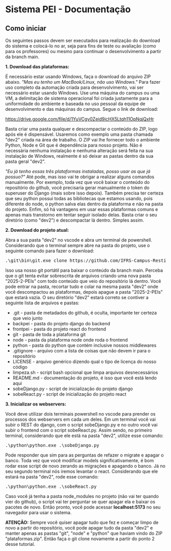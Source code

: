 <h1>Sistema PEI - Documentação</h1>

<h2>Como iniciar</h2>

<p>Os seguintes passos devem ser executados para realização do download do sistema e colocá-lo no ar, seja para fins de teste ou avaliação (como para os professores)
ou mesmo para continuar o desenvolvimento a partir da branch main.</p>

<p><b>1. Download das plataformas:</b></p>
<p>É necessário estar usando Windows, faça o download do arquivo ZIP abaixo. <i>"Mas eu tenho um MacBook/Linux, não uso Windows."</i>
Para fazer uso completo da automação criada para desenvolvimento, vai ser necessário estar usando Windows. Use uma máquina do campus ou uma VM, a delimitação de sistema operacional
foi criada justamente para a uniformidade do ambiente e baseada no uso pessoal da equipe de desenvolvimento e das máquinas do campus. Segue o link de download:</p>

<a href="https://drive.google.com/file/d/1YuVCgy0Zeid9icHX5Ltqh11OpNqjQxHr">https://drive.google.com/file/d/1YuVCgy0Zeid9icHX5Ltqh11OpNqjQxHr</a>

<p>Basta criar uma pasta qualquer e descompactar o conteúdo do ZIP, logo após ele é dispensável. Usaremos como exemplo uma pasta chamada "dev2" criada na área de trabalho. O ZIP vai
lhe fornecer todo o ambiente Python, Node e Git que é dependência para nosso projeto. Não é necessária nenhuma instalação e nenhuma alteração será feita na sua instalação de Windows,
realmente é só deixar as pastas dentro da sua pasta geral "dev2".</p> <i>"Eu já tenho essas três plataformas instaladas, posso usar as que já possuo?"</i> Até pode, mas isso vai te obrigar
a realizar alguns comandos manualmente. Por exemplo, toda vez que você baixar o conteúdo do repositório do github, você precisaria gerar manualmente o token do superuser do Django
(mais sobre isso depois). Também precisa ter certeza que seu python possui todas as bibliotecas que estamos usando, pois diferente do node, o python salva elas dentro da plataforma e
não na pasta do projeto. Enfim, só há vantagens em usar essas plataformas comuns e apenas mais transtorno em tentar seguir isolado delas. Basta criar o seu diretório (como "dev2")
e descompactar lá dentro. Simples assim.</p>

<p><b>2. Download do projeto atual:</b></p>
<p>Abra a sua pasta "dev2" no vscode e abra um terminal de powershell. Considerando que o terminal sempre abre na pasta do projeto, use o seguinte comando para fazer o download:</p>
<pre>.\git\bin\git.exe clone https://github.com/IFRS-Campus-Restinga/2025-2-PEIs.git</pre>
<p>Isso usa nosso git portátil para baixar o conteúdo da branch main. Perceba que o git tenta evitar sobrescrita de arquivos criando uma nova pasta "2025-2-PEIs" com todo conteúdo
que veio do repositório lá dentro. Você pode entrar na pasta, recortar tudo e colar na mesma pasta "dev2" onde você descompactou as plataformas, depois apague a pasta "2025-2-PEIs"
que estará vazia. O seu diretório "dev2" estará correto se contiver a seguinte lista de arquivos e pastas:</p>
<ul><li>.git - pasta de metadados do github, é oculta, importante ter certeza que veio junto</li>
<li>backpei - pasta do projeto django do backend</li>
<li>frontpei - pasta do projeto react do frontend</li>
<li>git - pasta de toda a plataforma git</li>
<li>node - pasta da plataforma node onde roda o frontend</li>
<li>python - pasta do python que contém inclusive nossos middlewares</li>
<li>.gitignore - arquivo com a lista de coisas que não devem ir para o repositório</li>
<li>LICENSE - arquivo genérico dizendo qual o tipo de licença do nosso código</li>
<li>limpeza.sh - script bash opcional que limpa arquivos desnecessários</li>
<li>README.md - documentação do projeto, é isso que você está lendo aqui</li>
<li>sobeDjango.py - script de inicialização do projeto django</li>
<li>sobeReact.py - script de inicialização do projeto react</li></ul>

<p><b>3. Inicializar os webservers:</b></p>
<p>Você deve utilizar dois terminais powershell no vscode para prender os processos dos webservers em cada um deles. Em um terminal você vai subir o REST do django, com o script sobeDjango.py
e no outro você vai subir o frontend com o script sobeReact.py. Assim sendo, no primeiro terminal, considerando que ele está na pasta "dev2", utilize esse comando:</p>
<pre>.\python\python.exe .\sobeDjango.py</pre>
<p>Pode responder que sim para as perguntas de refazer o migrate e apagar o banco. Toda vez que você modificar models significativamente, é bom rodar esse script de novo zerando as migrações
e apagando o banco. Já no seu segundo terminal nós iremos levantar o react. Considerando que ele estará na pasta "dev2", rode esse comando:</p>
<pre>.\python\python.exe .\sobeReact.py</pre>
<p>Caso você já tenha a pasta node_modules no projeto (não vai ter quando vier do github), o script vai ter perguntar se quer apagar ela e baixar os pacotes de novo. Então pronto,
você pode acessar <b>localhost:5173</b> no seu navegador para usar o sistema.</p>
<b>ATENÇÃO:</b> Sempre você quiser apagar tudo que fez e começar limpo de novo a partir do repositório, você pode apagar tudo da pasta "dev2" e manter apenas as pastas "git", "node" e "python"
que haviam vindo do ZIP "plataformas.zip". Então faça o git clone novamente a partir do ponto 2 desse tutorial.

